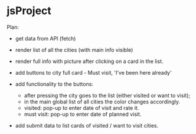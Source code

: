 # jsProject

Plan:

- get data from API (fetch)

- render list of all the cities (with main info visible)

- render full info with picture after clicking on a card in the list.

- add buttons to city full card - Must visit, 'I've been here already'

- add functionality to the buttons:

  - after pressing the city goes to the list (either visited or want to visit);
  - in the main global list of all cities the color changes accordingly.
  - visited: pop-up to enter date of visit and rate it.
  - must visit: pop-up to enter date of planned visit.

- add submit data to list cards of visited / want to visit cities.
